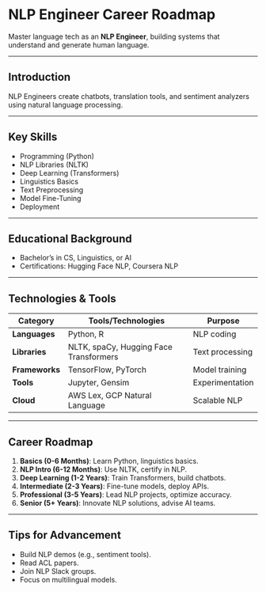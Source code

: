 # NLP Engineer Career Roadmap

Master language tech as an **NLP Engineer**, building systems that understand and generate human language.

---

## Introduction
NLP Engineers create chatbots, translation tools, and sentiment analyzers using natural language processing.

---

## Key Skills
- Programming (Python)
- NLP Libraries (NLTK)
- Deep Learning (Transformers)
- Linguistics Basics
- Text Preprocessing
- Model Fine-Tuning
- Deployment

---

## Educational Background
- Bachelor’s in CS, Linguistics, or AI
- Certifications: Hugging Face NLP, Coursera NLP

---

## Technologies & Tools
| **Category**         | **Tools/Technologies**                     | **Purpose**                        |
|----------------------|--------------------------------------------|------------------------------------|
| **Languages**        | Python, R                                  | NLP coding                        |
| **Libraries**        | NLTK, spaCy, Hugging Face Transformers     | Text processing                   |
| **Frameworks**       | TensorFlow, PyTorch                        | Model training                    |
| **Tools**            | Jupyter, Gensim                            | Experimentation                   |
| **Cloud**            | AWS Lex, GCP Natural Language              | Scalable NLP                      |

---

## Career Roadmap
1. **Basics (0-6 Months)**: Learn Python, linguistics basics.  
2. **NLP Intro (6-12 Months)**: Use NLTK, certify in NLP.  
3. **Deep Learning (1-2 Years)**: Train Transformers, build chatbots.  
4. **Intermediate (2-3 Years)**: Fine-tune models, deploy APIs.  
5. **Professional (3-5 Years)**: Lead NLP projects, optimize accuracy.  
6. **Senior (5+ Years)**: Innovate NLP solutions, advise AI teams.

---

## Tips for Advancement
- Build NLP demos (e.g., sentiment tools).
- Read ACL papers.
- Join NLP Slack groups.
- Focus on multilingual models.